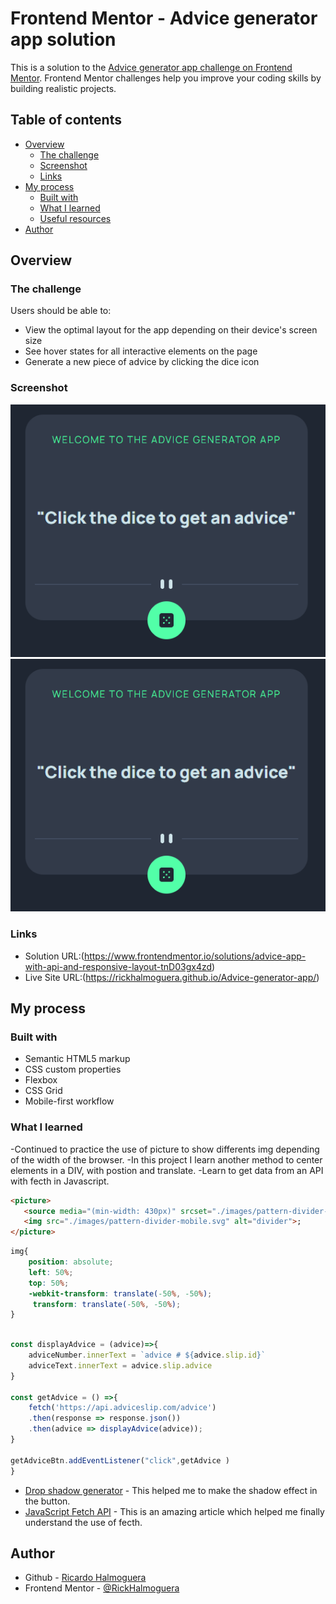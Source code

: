 # Frontend Mentor - Advice generator app solution

This is a solution to the [Advice generator app challenge on Frontend Mentor](https://www.frontendmentor.io/challenges/advice-generator-app-QdUG-13db). Frontend Mentor challenges help you improve your coding skills by building realistic projects.

## Table of contents

- [Overview](#overview)
  - [The challenge](#the-challenge)
  - [Screenshot](#screenshot)
  - [Links](#links)
- [My process](#my-process)
  - [Built with](#built-with)
  - [What I learned](#what-i-learned)
  - [Useful resources](#useful-resources)
- [Author](#author)

## Overview

### The challenge

Users should be able to:

- View the optimal layout for the app depending on their device's screen size
- See hover states for all interactive elements on the page
- Generate a new piece of advice by clicking the dice icon

### Screenshot

![](./images/screenshot.png)
![](./images/screenshot.png)

### Links

- Solution URL:(https://www.frontendmentor.io/solutions/advice-app-with-api-and-responsive-layout-tnD03gx4zd)
- Live Site URL:(https://rickhalmoguera.github.io/Advice-generator-app/)

## My process

### Built with

- Semantic HTML5 markup
- CSS custom properties
- Flexbox
- CSS Grid
- Mobile-first workflow


### What I learned

-Continued to practice the use of picture to show differents img depending of the width of the browser.
-In this project I learn another method to center elements in a DIV, with postion and translate. 
-Learn to get data from an API with fecth in Javascript. 


```html
<picture>
   <source media="(min-width: 430px)" srcset="./images/pattern-divider-desktop.svg">;
   <img src="./images/pattern-divider-mobile.svg" alt="divider">;
</picture>
```
```css
img{
    position: absolute;
    left: 50%;
    top: 50%;
    -webkit-transform: translate(-50%, -50%);
     transform: translate(-50%, -50%);
}
```
```js

const displayAdvice = (advice)=>{
    adviceNumber.innerText = `advice # ${advice.slip.id}`
    adviceText.innerText = advice.slip.advice
}

const getAdvice = () =>{
    fetch('https://api.adviceslip.com/advice')
    .then(response => response.json())
    .then(advice => displayAdvice(advice));
}

getAdviceBtn.addEventListener("click",getAdvice )
}
```

- [Drop shadow generator]([https://www.example.com](https://webcode.tools/generators/css/drop-shadow)) - This helped me to make the shadow effect in the button.
- [JavaScript Fetch API]([https://www.example.com](https://www.w3schools.com/jsref/api_fetch.asp)) - This is an amazing article which helped me finally understand the use of fecth.


## Author

- Github - [Ricardo Halmoguera](https://github.com/RickHalmoguera)
- Frontend Mentor - [@RickHalmoguera](https://www.frontendmentor.io/profile/RickHalmoguera)

